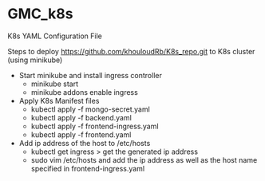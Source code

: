 # GMC_k8s
K8s YAML Configuration File

Steps to deploy https://github.com/khouloudRb/K8s_repo.git to K8s cluster (using minikube)

* Start minikube and install ingress controller 
  * minikube start 
  * minikube addons enable ingress
* Apply K8s Manifest files 
  * kubectl apply -f mongo-secret.yaml 
  * kubectl apply -f backend.yaml
  * kubectl apply -f frontend-ingress.yaml
  * kubectl apply -f frontend.yaml
* Add ip address of the host to /etc/hosts
  * kubectl get ingress > get the generated  ip address
  * sudo vim /etc/hosts and add the ip address as well as the host name specified in frontend-ingress.yaml
